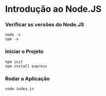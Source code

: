 # Introdução ao Node.JS

### Verificar as versões do Node.JS
    node -v
    npm -v

### Iniciar o Projeto 
    npm init
    npm install express

### Rodar a Aplicação
    node index.js